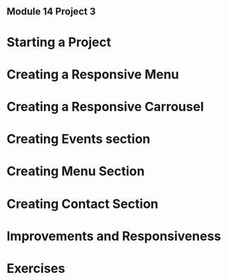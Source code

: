 ## Module 14 Project 3
# Starting a Project
# Creating a Responsive Menu
# Creating a Responsive Carrousel
# Creating Events section
# Creating Menu Section
# Creating Contact Section
# Improvements and Responsiveness
# Exercises
